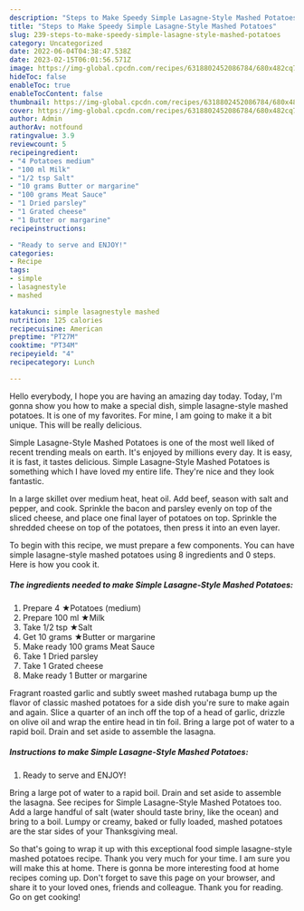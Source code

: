 ```yaml
---
description: "Steps to Make Speedy Simple Lasagne-Style Mashed Potatoes"
title: "Steps to Make Speedy Simple Lasagne-Style Mashed Potatoes"
slug: 239-steps-to-make-speedy-simple-lasagne-style-mashed-potatoes
category: Uncategorized
date: 2022-06-04T04:38:47.538Z
date: 2023-02-15T06:01:56.571Z
image: https://img-global.cpcdn.com/recipes/6318802452086784/680x482cq70/simple-lasagne-style-mashed-potatoes-recipe-main-photo.jpg
hideToc: false
enableToc: true
enableTocContent: false
thumbnail: https://img-global.cpcdn.com/recipes/6318802452086784/680x482cq70/simple-lasagne-style-mashed-potatoes-recipe-main-photo.jpg
cover: https://img-global.cpcdn.com/recipes/6318802452086784/680x482cq70/simple-lasagne-style-mashed-potatoes-recipe-main-photo.jpg
author: Admin
authorAv: notfound
ratingvalue: 3.9
reviewcount: 5
recipeingredient:
- "4 Potatoes medium"
- "100 ml Milk"
- "1/2 tsp Salt"
- "10 grams Butter or margarine"
- "100 grams Meat Sauce"
- "1 Dried parsley"
- "1 Grated cheese"
- "1 Butter or margarine"
recipeinstructions:

- "Ready to serve and ENJOY!"
categories:
- Recipe
tags:
- simple
- lasagnestyle
- mashed

katakunci: simple lasagnestyle mashed 
nutrition: 125 calories
recipecuisine: American
preptime: "PT27M"
cooktime: "PT34M"
recipeyield: "4"
recipecategory: Lunch

---
```



Hello everybody, I hope you are having an amazing day today. Today, I'm gonna show you how to make a special dish, simple lasagne-style mashed potatoes. It is one of my favorites. For mine, I am going to make it a bit unique. This will be really delicious.

Simple Lasagne-Style Mashed Potatoes is one of the most well liked of recent trending meals on earth. It's enjoyed by millions every day. It is easy, it is fast, it tastes delicious. Simple Lasagne-Style Mashed Potatoes is something which I have loved my entire life. They're nice and they look fantastic.

In a large skillet over medium heat, heat oil. Add beef, season with salt and pepper, and cook. Sprinkle the bacon and parsley evenly on top of the sliced cheese, and place one final layer of potatoes on top. Sprinkle the shredded cheese on top of the potatoes, then press it into an even layer.


To begin with this recipe, we must prepare a few components. You can have simple lasagne-style mashed potatoes using 8 ingredients and 0 steps. Here is how you cook it.

<!--inarticleads1-->

##### The ingredients needed to make Simple Lasagne-Style Mashed Potatoes:

1. Prepare 4 ★Potatoes (medium)
1. Prepare 100 ml ★Milk
1. Take 1/2 tsp ★Salt
1. Get 10 grams ★Butter or margarine
1. Make ready 100 grams Meat Sauce
1. Take 1 Dried parsley
1. Take 1 Grated cheese
1. Make ready 1 Butter or margarine


Fragrant roasted garlic and subtly sweet mashed rutabaga bump up the flavor of classic mashed potatoes for a side dish you&#39;re sure to make again and again. Slice a quarter of an inch off the top of a head of garlic, drizzle on olive oil and wrap the entire head in tin foil. Bring a large pot of water to a rapid boil. Drain and set aside to assemble the lasagna. 

<!--inarticleads2-->

##### Instructions to make Simple Lasagne-Style Mashed Potatoes:


1. Ready to serve and ENJOY!

Bring a large pot of water to a rapid boil. Drain and set aside to assemble the lasagna. See recipes for Simple Lasagne-Style Mashed Potatoes too. Add a large handful of salt (water should taste briny, like the ocean) and bring to a boil. Lumpy or creamy, baked or fully loaded, mashed potatoes are the star sides of your Thanksgiving meal. 

So that's going to wrap it up with this exceptional food simple lasagne-style mashed potatoes recipe. Thank you very much for your time. I am sure you will make this at home. There is gonna be more interesting food at home recipes coming up. Don't forget to save this page on your browser, and share it to your loved ones, friends and colleague. Thank you for reading. Go on get cooking!
